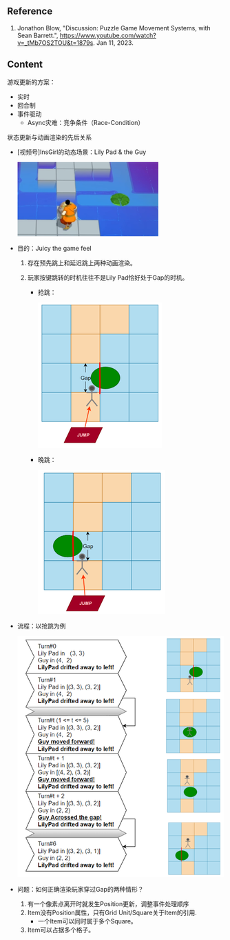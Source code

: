 ## Reference

1. Jonathon Blow, "Discussion: Puzzle Game Movement Systems, with Sean Barrett.", https://www.youtube.com/watch?v=_tMb7OS2TOU&t=1879s. Jan 11, 2023.



## Content

游戏更新的方案：

- 实时
- 回合制
- 事件驱动
  - Async灾难：竞争条件（Race-Condition）


状态更新与动画渲染的先后关系

- [视频号]InsGirl的动态场景：Lily Pad & the Guy

  <img src="Puzzle%20Game%20Movement%20System.assets/image-20230111152636121.png" alt="image-20230111152636121" style="zoom:67%;" />

- 目的：Juicy the game feel

  1. 存在预先跳上和延迟跳上两种动画渲染。

  2. 玩家按键跳转的时机往往不是Lily Pad恰好处于Gap的时机。

     - 抢跳：

       <img src="Puzzle%20Game%20Movement%20System.assets/image-20230111162208808.png" alt="image-20230111162208808" style="zoom:50%;" />

     - 晚跳：

       <img src="Puzzle%20Game%20Movement%20System.assets/image-20230111163429417.png" alt="image-20230111163429417" style="zoom:50%;" />

- 流程：以抢跳为例

  ![image-20230111173909003](Puzzle%20Game%20Movement%20System.assets/image-20230111173909003.png)

- 问题：如何正确渲染玩家穿过Gap的两种情形？

  1. 有一个像素点离开时就发生Position更新，调整事件处理顺序
  2. Item没有Position属性，只有Grid Unit/Square关于Item的引用.
     - 一个Item可以同时属于多个Square。
  3. Item可以占据多个格子。




